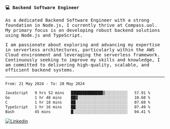 
<samp>
  
#### 💻 Backend Software Engineer

As a dedicated Backend Software Engineer with a strong foundation in Node.js, I currently thrive at Compass.uol. My primary focus is on developing robust backend solutions using Node.js and TypeScript.

I am passionate about exploring and advancing my expertise in serverless architectures, particularly within the AWS Cloud environment and leveraging the serverless framework. Continuously seeking to improve my skills and knowledge, I am committed to delivering high-quality, scalable, and efficient backend systems.

---

<!--START_SECTION:waka-->

```txt
From: 21 May 2024 - To: 28 May 2024

JavaScript   9 hrs 52 mins   ██████████████▒░░░░░░░░░░   57.91 %
Go           1 hr 48 mins    ██▓░░░░░░░░░░░░░░░░░░░░░░   10.60 %
C            1 hr 18 mins    ██░░░░░░░░░░░░░░░░░░░░░░░   07.68 %
TypeScript   1 hr 16 mins    ██░░░░░░░░░░░░░░░░░░░░░░░   07.49 %
Bash         45 mins         █░░░░░░░░░░░░░░░░░░░░░░░░   04.41 %
```

<!--END_SECTION:waka-->
  
</samp>

[![Linkedin](https://img.shields.io/badge/-Mateus%20Garcia-c080ff?style=flat-square&logo=Linkedin&logoColor=white&link=https://www.linkedin.com/in/mpgxc)](https://www.linkedin.com/in/mateusogarcia) 
